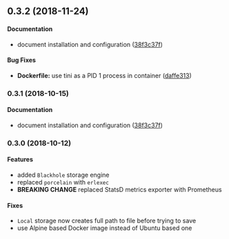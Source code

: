 <a name="0.3.2"></a>
## 0.3.2 (2018-11-24)


#### Documentation

*   document installation and configuration ([38f3c37f](https://github.com/appunite/imager/commit/38f3c37f851299030c47acf1aaea64ad1e09b815))

#### Bug Fixes

* **Dockerfile:**  use tini as a PID 1 process in container ([daffe313](https://github.com/appunite/imager/commit/daffe3136d430c0b89427662986755e89a4ba7ef))



<a name="0.3.1"></a>
### 0.3.1 (2018-10-15)


#### Documentation

*   document installation and configuration ([38f3c37f](https://github.com/appunite/imager/commit/38f3c37f851299030c47acf1aaea64ad1e09b815))



<a name="0.3.0"></a>
### 0.3.0 (2018-10-12)

#### Features

*   added `Blackhole` storage engine
*   replaced `porcelain` with `erlexec`
*   **BREAKING CHANGE** replaced StatsD metrics exporter with Prometheus

#### Fixes

*   `Local` storage now creates full path to file before trying to save
*   use Alpine based Docker image instead of Ubuntu based one
